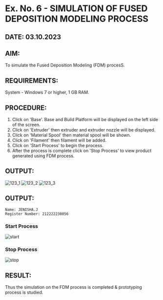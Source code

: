 # Ex. No. 6 - SIMULATION OF FUSED DEPOSITION MODELING PROCESS

## DATE: 03.10.2023
## AIM:
To simulate the Fused Deposition Modeling (FDM) procesS.

## REQUIREMENTS:
System - Windows 7 or higher, 1 GB RAM.

## PROCEDURE:
1. Click on 'Base'. Base and Build Platform will be displayed on the left side of the screen.
2. Click on 'Extruder' then extruder and extruder nozzle will be displayed.
3. Click on 'Material Spool' then material spool will be shown.
4. Click on 'Filament' then filament will be added.
5. Click on 'Start Process' to begin the process.
6. After the process is complete click on 'Stop Process' to view product generated using FDM process.

## OUTPUT:
![123_1](https://github.com/Sellakumar1987/Ex.-No---6.-SIMULATION-OF-FUSED-DEPOSITION-MODELING-PROCESS/assets/113594316/998a5e1b-4fea-4f03-a323-dd49973513a7)
![123_2](https://github.com/Sellakumar1987/Ex.-No---6.-SIMULATION-OF-FUSED-DEPOSITION-MODELING-PROCESS/assets/113594316/92d9d5de-1d13-43b2-a354-c3429e38d50b)
![123_3](https://github.com/Sellakumar1987/Ex.-No---6.-SIMULATION-OF-FUSED-DEPOSITION-MODELING-PROCESS/assets/113594316/e05c97f8-b035-4e4d-86e8-f91a73aa95a8)

## OUTPUT:
```
Name: JENISHA.J
Register Number: 212222230056
```
### Start Process
![start](https://github.com/Jenishajustin/Ex.-No---6.-SIMULATION-OF-FUSED-DEPOSITION-MODELING-PROCESS/assets/119405070/7acc3281-e340-428d-90f0-abd9dff3bdce)

### Stop Process
![stop](https://github.com/Jenishajustin/Ex.-No---6.-SIMULATION-OF-FUSED-DEPOSITION-MODELING-PROCESS/assets/119405070/a2462b84-e0ee-41ff-8185-d2e33944d9e2)

## RESULT:
Thus the simulation on the FDM process is completed & prototyping process is studied.

